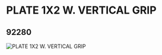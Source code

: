 # PLATE 1X2 W. VERTICAL GRIP
## 92280
![PLATE 1X2 W. VERTICAL GRIP](https://lc-www-live-s.legocdn.com/media/bricks/5/2/4597713.jpg)